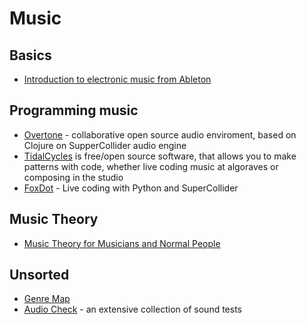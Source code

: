 # Music

## Basics

* [Introduction to electronic music from Ableton](https://learningmusic.ableton.com/)

## Programming music

* [Overtone](http://overtone.github.io) - collaborative open source audio enviroment, based on Clojure on SupperCollider audio engine
* [TidalCycles](https://tidalcycles.org/Welcome) is free/open source software, that allows you to make patterns with code, whether live coding music at algoraves or composing in the studio
* [FoxDot](https://foxdot.org/) - Live coding with Python and SuperCollider

## Music Theory

* [Music Theory for Musicians and Normal People](http://tobyrush.com/theorypages/)

## Unsorted

* [Genre Map](http://everynoise.com/engenremap.html)
* [Audio Check](https://www.audiocheck.net/index.php) - an extensive collection of sound tests

